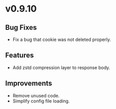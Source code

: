 # v0.9.10

## Bug Fixes

- Fix a bug that cookie was not deleted properly.

## Features

- Add zstd compression layer to response body.

## Improvements

- Remove unused code.
- Simplify config file loading.
